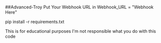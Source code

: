##Advanced-Troy
Put Your Webhook URL in 
Webhook_URL = "Webhook Here"

pip install -r requirements.txt


This is for educational purposes
I'm not responsible what you do with this code
